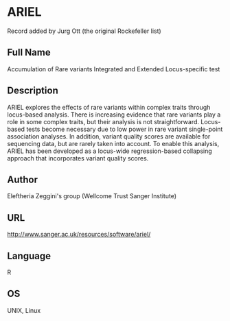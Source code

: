 # ARIEL
Record added by Jurg Ott (the original Rockefeller list)

## Full Name
Accumulation of Rare variants Integrated and Extended Locus-specific test

## Description
ARIEL explores the effects of rare variants within complex traits through locus-based analysis. There is increasing evidence that rare variants play a role in some complex traits, but their analysis is not straightforward. Locus-based tests become necessary due to low power in rare variant single-point association analyses. In addition, variant quality scores are available for sequencing data, but are rarely taken into account. To enable this analysis, ARIEL has been developed as a locus-wide regression-based collapsing approach that incorporates variant quality scores.

## Author
Eleftheria Zeggini's group (Wellcome Trust Sanger Institute)

## URL
http://www.sanger.ac.uk/resources/software/ariel/

## Language
R

## OS
UNIX, Linux